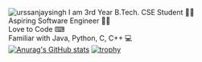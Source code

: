 ![urssanjaysingh]([banner.png](https://www.google.com/url?sa=i&url=https%3A%2F%2Fwww.dreamstime.com%2Fillustration%2Fred-banner.html&psig=AOvVaw3Lz-Sw6hSwITUYQuJdGpmM&ust=1675251933432000&source=images&cd=vfe&ved=0CA4QjhxqFwoTCNCftffd8fwCFQAAAAAdAAAAABAI))
I am 3rd Year B.Tech. CSE Student  👨‍🎓  <br />
Aspiring Software Engineer  👨‍💻  <br />
Love to Code  ⌨  <br /> 
Familiar with Java, Python, C, C++  💻  
[![Anurag's GitHub stats](https://github-readme-stats.vercel.app/api?username=urssanjaysingh&show_icons=true)](https://github.com/anuraghazra/github-readme-stats)
[![trophy](https://github-profile-trophy.vercel.app/?username=ryo-ma)](https://github.com/ryo-ma/github-profile-trophy)
